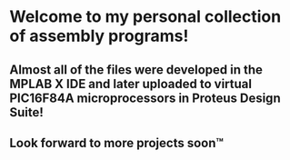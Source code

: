 # Welcome to my personal collection of assembly programs!

## Almost all of the files were developed in the MPLAB X IDE and later uploaded to virtual PIC16F84A microprocessors in Proteus Design Suite!
## Look forward to more projects soon™
